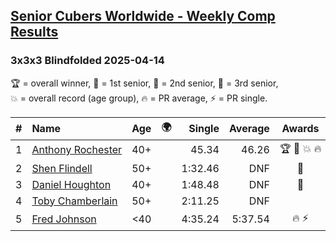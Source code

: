<style>table {white-space: nowrap;}</style>
<link rel="stylesheet" type="text/css" href="/scw-comp/css/flags.css" />

## [Senior Cubers Worldwide - Weekly Comp Results](/scw-comp/results/)
### 3x3x3 Blindfolded 2025-04-14

<span style="white-space: nowrap;">🏆 = overall winner</span>, <span style="white-space: nowrap;">🥇 = 1st senior</span>, <span style="white-space: nowrap;">🥈 = 2nd senior</span>, <span style="white-space: nowrap;">🥉 = 3rd senior</span>, <span style="white-space: nowrap;">💥 = overall record (age group)</span>, <span style="white-space: nowrap;">🔥 = PR average</span>, <span style="white-space: nowrap;">⚡ = PR single</span>.

| # | Name | Age | 🌍 | Single | Average | Awards | Solve 1 | Solve 2 | Solve 3 | Video |
| :--: | :-- | :--: | :--: | --: | --: | :--: | --: | --: | --: | :-- |
| 1 | [Anthony Rochester](../../persons/anthony_rochester/333bf.md) | 40+ | <i class="flag flag-AU" /> | 45.34 | 46.26 | 🏆 🥇 💥 🔥 | 46.09 | 45.34 | 47.36 | [Desktop](https://www.facebook.com/events/992681989239035/permalink/996265945547306) / [Mobile](https://m.facebook.com/events/992681989239035?view=permalink&id=996265945547306) |
| 2 | [Shen Flindell](../../persons/shen_flindell/333bf.md) | 50+ | <i class="flag flag-AU" /> | 1:32.46 | DNF | 🥈 | 1:32.46 | DNF | 1:38.77 | [Desktop](https://www.facebook.com/events/992681989239035/permalink/996224852218082) / [Mobile](https://m.facebook.com/events/992681989239035?view=permalink&id=996224852218082) |
| 3 | [Daniel Houghton](../../persons/daniel_houghton/333bf.md) | 40+ | <i class="flag flag-CH" /> | 1:48.48 | DNF | 🥉 | DNF | 1:48.48 | DNF | [Desktop](https://www.facebook.com/events/992681989239035/permalink/997894695384431) / [Mobile](https://m.facebook.com/events/992681989239035?view=permalink&id=997894695384431) |
| 4 | [Toby Chamberlain](../../persons/toby_chamberlain/333bf.md) | 50+ | <i class="flag flag-AU" /> | 2:11.25 | DNF |  | DNF | 2:11.25 | 2:12.78 | [Desktop](https://www.facebook.com/events/992681989239035/permalink/1000613021779265) / [Mobile](https://m.facebook.com/events/992681989239035?view=permalink&id=1000613021779265) |
| 5 | [Fred Johnson](../../persons/fred_johnson/333bf.md) | <40 | <i class="flag flag-US" /> | 4:35.24 | 5:37.54 | 🔥 ⚡ | 6:08.49 | 4:35.24 | 6:08.88 | [Desktop](https://www.facebook.com/frederick.g.johnson/videos/1251760616570330) / [Mobile](https://m.facebook.com/frederick.g.johnson/videos/1251760616570330) |

<!-- Global site tag (gtag.js) - Google Analytics -->
<script async src="https://www.googletagmanager.com/gtag/js?id=UA-86348435-3"></script>
<script>window.dataLayer = window.dataLayer || []; function gtag() {dataLayer.push(arguments);} gtag('js', new Date()); gtag('config', 'UA-86348435-3');</script>
